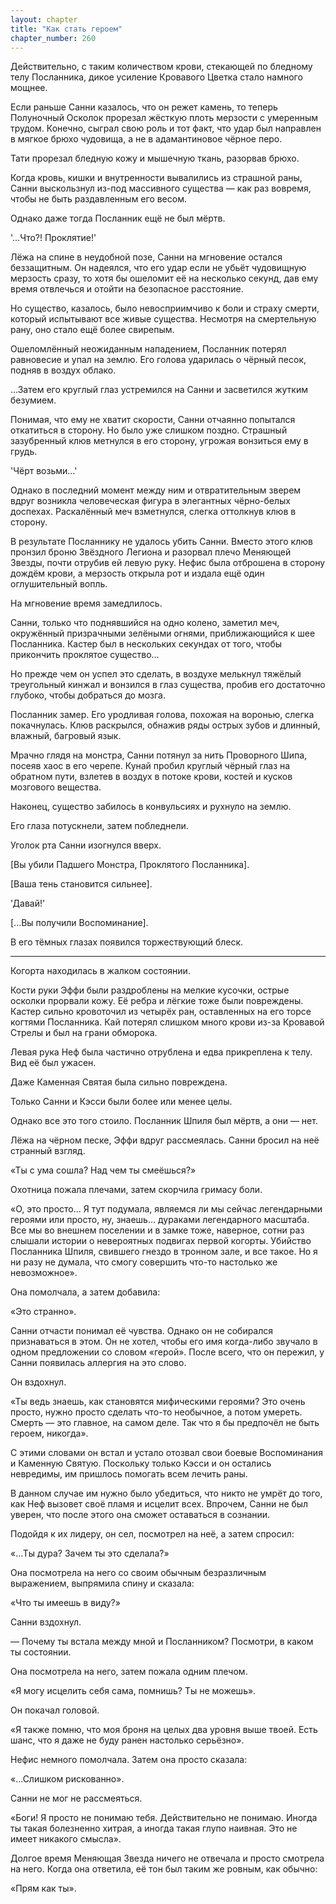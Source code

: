 ```yaml
---
layout: chapter
title: "Как стать героем"
chapter_number: 260
---
```


Действительно, с таким количеством крови, стекающей по бледному телу Посланника, дикое усиление Кровавого Цветка стало намного мощнее.

Если раньше Санни казалось, что он режет камень, то теперь Полуночный Осколок прорезал жёсткую плоть мерзости с умеренным трудом. Конечно, сыграл свою роль и тот факт, что удар был направлен в мягкое брюхо чудовища, а не в адамантиновое чёрное перо.

Тати прорезал бледную кожу и мышечную ткань, разорвав брюхо.

Когда кровь, кишки и внутренности вывалились из страшной раны, Санни выскользнул из-под массивного существа — как раз вовремя, чтобы не быть раздавленным его весом.

Однако даже тогда Посланник ещё не был мёртв.

'...Что?! Проклятие!'

Лёжа на спине в неудобной позе, Санни на мгновение остался беззащитным. Он надеялся, что его удар если не убьёт чудовищную мерзость сразу, то хотя бы ошеломит её на несколько секунд, дав ему время отвлечься и отойти на безопасное расстояние.

Но существо, казалось, было невосприимчиво к боли и страху смерти, который испытывают все живые существа. Несмотря на смертельную рану, оно стало ещё более свирепым.

Ошеломлённый неожиданным нападением, Посланник потерял равновесие и упал на землю. Его голова ударилась о чёрный песок, подняв в воздух облако.

...Затем его круглый глаз устремился на Санни и засветился жутким безумием.

Понимая, что ему не хватит скорости, Санни отчаянно попытался откатиться в сторону. Но было уже слишком поздно. Страшный зазубренный клюв метнулся в его сторону, угрожая вонзиться ему в грудь.

'Чёрт возьми...'

Однако в последний момент между ним и отвратительным зверем вдруг возникла человеческая фигура в элегантных чёрно-белых доспехах. Раскалённый меч взметнулся, слегка оттолкнув клюв в сторону.

В результате Посланнику не удалось убить Санни. Вместо этого клюв пронзил броню Звёздного Легиона и разорвал плечо Меняющей Звезды, почти отрубив ей левую руку. Нефис была отброшена в сторону дождём крови, а мерзость открыла рот и издала ещё один оглушительный вопль.

На мгновение время замедлилось.

Санни, только что поднявшийся на одно колено, заметил меч, окружённый призрачными зелёными огнями, приближающийся к шее Посланника. Кастер был в нескольких секундах от того, чтобы прикончить проклятое существо...

Но прежде чем он успел это сделать, в воздухе мелькнул тяжёлый треугольный кинжал и вонзился в глаз существа, пробив его достаточно глубоко, чтобы добраться до мозга.

Посланник замер. Его уродливая голова, похожая на воронью, слегка покачнулась. Клюв раскрылся, обнажив ряды острых зубов и длинный, влажный, багровый язык.

Мрачно глядя на монстра, Санни потянул за нить Проворного Шипа, посеяв хаос в его черепе. Кунай пробил круглый чёрный глаз на обратном пути, взлетев в воздух в потоке крови, костей и кусков мозгового вещества.

Наконец, существо забилось в конвульсиях и рухнуло на землю.

Его глаза потускнели, затем побледнели.

Уголок рта Санни изогнулся вверх.

[Вы убили Падшего Монстра, Проклятого Посланника].

[Ваша тень становится сильнее].

'Давай!'

[...Вы получили Воспоминание].

В его тёмных глазах появился торжествующий блеск.

***

Когорта находилась в жалком состоянии.

Кости руки Эффи были раздроблены на мелкие кусочки, острые осколки прорвали кожу. Её ребра и лёгкие тоже были повреждены. Кастер сильно кровоточил из четырёх ран, оставленных на его торсе когтями Посланника. Кай потерял слишком много крови из-за Кровавой Стрелы и был на грани обморока.

Левая рука Неф была частично отрублена и едва прикреплена к телу. Вид её был ужасен.

Даже Каменная Святая была сильно повреждена.

Только Санни и Кэсси были более или менее целы.

Однако все это того стоило. Посланник Шпиля был мёртв, а они — нет.

Лёжа на чёрном песке, Эффи вдруг рассмеялась. Санни бросил на неё странный взгляд.

«Ты с ума сошла? Над чем ты смеёшься?»

Охотница пожала плечами, затем скорчила гримасу боли.

«О, это просто... Я тут подумала, являемся ли мы сейчас легендарными героями или просто, ну, знаешь... дураками легендарного масштаба. Все мы во внешнем поселении и в замке тоже, наверное, сотни раз слышали истории о невероятных подвигах первой когорты. Убийство Посланника Шпиля, свившего гнездо в тронном зале, и все такое. Но я ни разу не думала, что смогу совершить что-то настолько же невозможное».

Она помолчала, а затем добавила:

«Это странно».

Санни отчасти понимал её чувства. Однако он не собирался признаваться в этом. Он не хотел, чтобы его имя когда-либо звучало в одном предложении со словом «герой». После всего, что он пережил, у Санни появилась аллергия на это слово.

Он вздохнул.

«Ты ведь знаешь, как становятся мифическими героями? Это очень просто, нужно просто сделать что-то необычное, а потом умереть. Смерть — это главное, на самом деле. Так что я бы предпочёл не быть героем, никогда».

С этими словами он встал и устало отозвал свои боевые Воспоминания и Каменную Святую. Поскольку только Кэсси и он остались невредимы, им пришлось помогать всем лечить раны.

В данном случае им нужно было убедиться, что никто не умрёт до того, как Неф вызовет своё пламя и исцелит всех. Впрочем, Санни не был уверен, что после этого она сможет оставаться в сознании.

Подойдя к их лидеру, он сел, посмотрел на неё, а затем спросил:

«...Ты дура? Зачем ты это сделала?»

Она посмотрела на него со своим обычным безразличным выражением, выпрямила спину и сказала:

«Что ты имеешь в виду?»

Санни вздохнул.

— Почему ты встала между мной и Посланником? Посмотри, в каком ты состоянии.

Она посмотрела на него, затем пожала одним плечом.

«Я могу исцелить себя сама, помнишь? Ты не можешь».

Он покачал головой.

«Я также помню, что моя броня на целых два уровня выше твоей. Есть шанс, что я даже не буду ранен настолько серьёзно».

Нефис немного помолчала. Затем она просто сказала:

«...Слишком рискованно».

Санни не мог не рассмеяться.

«Боги! Я просто не понимаю тебя. Действительно не понимаю. Иногда ты такая болезненно хитрая, а иногда такая глупо наивная. Это не имеет никакого смысла».

Долгое время Меняющая Звезда ничего не отвечала и просто смотрела на него. Когда она ответила, её тон был таким же ровным, как обычно:

«Прям как ты».